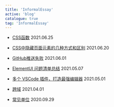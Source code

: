 ```yaml
---
title: 'InformalEssay'
active: 'blog'
catalogue: true
tag: 'InformalEssay'
---
```

- [CSS函数](./libs/20210625) <Tag>2021.06.25</Tag>
- [CSS中隐藏页面元素的几种方式和区别](./libs/20210620) <Tag>2021.06.20</Tag>

- [GitHub推送失败](./libs/20210601) <Tag>2021.06.01</Tag>

- [ElementUI 问题清单总结](./libs/20210507) <Tag>2021.05.07</Tag>

- [多个 VSCode 插件，打造最强编辑器](./libs/20210501) <Tag>2021.05.01</Tag>

- [跨域](./libs/20210401) <Tag>2021.04.01</Tag>

- [常见单位](./libs/20200929) <Tag>2020.09.29</Tag>
